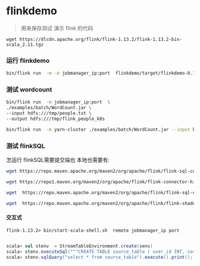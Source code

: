 # flinkdemo

>用来保存测试 演示 flink 的代码

```shell
wget https://dlcdn.apache.org/flink/flink-1.13.2/flink-1.13.2-bin-scala_2.11.tgz
```
### 运行 flinkdemo
```sh
bin/flink run  -m -m jobmanager_ip:port  flinkdemo/target/flinkdemo-0.1.jar
```



### 测试 wordcount
```  sh
bin/flink run  -m jobmanager_ip:port  \
./examples/batch/WordCount.jar \
--input hdfs:///tmp/people.txt \
--output hdfs:///tmp/flink_people_k8s

bin/flink run  -m yarn-cluster ./examples/batch/WordCount.jar --input hdfs:///tmp/people.txt --output hdfs:///tmp/flink_people_yarn
```

### 测试 flinkSQL

怎运行 flinkSQL需要提交端也
本地也需要有:
``` sh
wget https://repo.maven.apache.org/maven2/org/apache/flink/flink-sql-connector-kafka_2.11/1.13.2/flink-sql-connector-kafka_2.11-1.13.2.jar

wget https://repo1.maven.org/maven2/org/apache/flink/flink-connector-hive_2.11/1.13.2/flink-connector-hive_2.11-1.13.2.jar

wget  https://repo.maven.apache.org/maven2/org/apache/flink/flink-sql-connector-hive-1.2.2_2.11/1.13.2/flink-sql-connector-hive-1.2.2_2.11-1.13.2.jar

wget  https://repo.maven.apache.org/maven2/org/apache/flink/flink-shaded-hadoop-2-uber/2.6.5-10.0/flink-shaded-hadoop-2-uber-2.6.5-10.0.jar
```


#### 交互式
`flink-1.13.2> bin/start-scala-shell.sh  remote jobmanager_ip port`

```scala

scala> val stenv  = StreamTableEnvironment.create(senv)
scala> stenv.executeSql("""CREATE TABLE source_table ( user_id INT, cost DOUBLE ) WITH ( 'connector' = 'datagen', 'rows-per-second'='500', 'fields.user_id.kind'='random', 'fields.user_id.min'='1', 'fields.user_id.max'='10', 'fields.cost.kind'='random', 'fields.cost.min'='1', 'fields.cost.max'='100' )""");
scala> stenv.sqlQuery("select * from source_table").execute().print();
```
